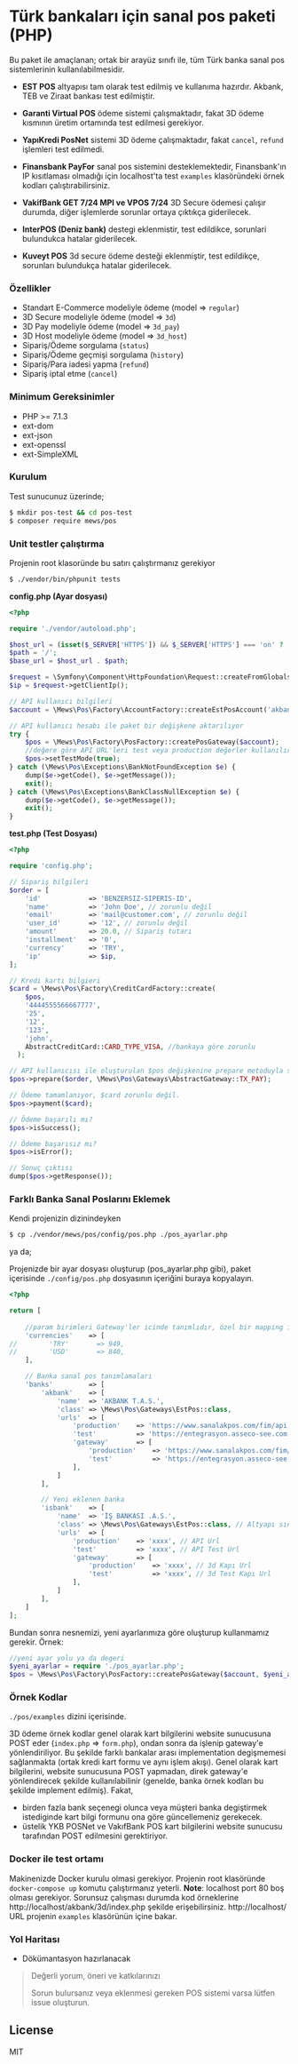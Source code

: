 # Türk bankaları için sanal pos paketi (PHP)

Bu paket ile amaçlanan; ortak bir arayüz sınıfı ile, tüm Türk banka sanal pos sistemlerinin kullanılabilmesidir.

- **EST POS** altyapısı tam olarak test edilmiş ve kullanıma hazırdır. Akbank, TEB ve Ziraat bankası test edilmiştir.

- **Garanti Virtual POS** ödeme sistemi çalışmaktadır, fakat 3D ödeme kısmının üretim ortamında test edilmesi gerekiyor.

- **YapıKredi PosNet** sistemi 3D ödeme çalışmaktadır, fakat `cancel`, `refund` işlemleri test edilmedi. 

- **Finansbank PayFor** sanal pos sistemini desteklemektedir, Finansbank'ın IP kısıtlaması olmadığı için localhost'ta test `examples` klasöründeki örnek kodları çalıştırabilirsiniz.

- **VakifBank GET 7/24 MPI ve VPOS 7/24** 3D Secure ödemesi çalışır durumda, diğer işlemlerde sorunlar ortaya çıktıkça giderilecek.

- **InterPOS (Deniz bank)** destegi eklenmistir, test edildikce, sorunlari bulundukca hatalar giderilecek.

- **Kuveyt POS** 3d secure ödeme desteği eklenmiştir, test edildikçe, sorunları bulundukça hatalar giderilecek.

### Özellikler
  - Standart E-Commerce modeliyle ödeme (model => `regular`)
  - 3D Secure modeliyle ödeme (model => `3d`)
  - 3D Pay modeliyle ödeme (model => `3d_pay`)
  - 3D Host modeliyle ödeme (model => `3d_host`)
  - Sipariş/Ödeme sorgulama (`status`)
  - Sipariş/Ödeme geçmişi sorgulama (`history`)
  - Sipariş/Para iadesi yapma (`refund`)
  - Sipariş iptal etme (`cancel`)

### Minimum Gereksinimler
  - PHP >= 7.1.3
  - ext-dom
  - ext-json
  - ext-openssl
  - ext-SimpleXML

### Kurulum
Test sunucunuz üzerinde;
```sh
$ mkdir pos-test && cd pos-test
$ composer require mews/pos
```

### Unit testler çalıştırma
Projenin root klasoründe bu satırı çalıştırmanız gerekiyor
```sh
$ ./vendor/bin/phpunit tests
```


**config.php (Ayar dosyası)**
```php
<?php

require './vendor/autoload.php';

$host_url = (isset($_SERVER['HTTPS']) && $_SERVER['HTTPS'] === 'on' ? 'https' : 'http') . "://$_SERVER[HTTP_HOST]";
$path = '/';
$base_url = $host_url . $path;

$request = \Symfony\Component\HttpFoundation\Request::createFromGlobals();
$ip = $request->getClientIp();

// API kullanıcı bilgileri
$account = \Mews\Pos\Factory\AccountFactory::createEstPosAccount('akbank', 'XXXXXXX', 'XXXXXXX', 'XXXXXXX', '3d', 'XXXXXXX', \Mews\Pos\Gateways\EstPos::LANG_TR);

// API kullanıcı hesabı ile paket bir değişkene aktarılıyor
try {
    $pos = \Mews\Pos\Factory\PosFactory::createPosGateway($account);
    //değere göre API URL'leri test veya production değerler kullanılır.
    $pos->setTestMode(true);
} catch (\Mews\Pos\Exceptions\BankNotFoundException $e) {
    dump($e->getCode(), $e->getMessage());
    exit();
} catch (\Mews\Pos\Exceptions\BankClassNullException $e) {
    dump($e->getCode(), $e->getMessage());
    exit();
}
```

**test.php (Test Dosyası)**
```php
<?php

require 'config.php';

// Sipariş bilgileri
$order = [
    'id'            => 'BENZERSIZ-SIPERIS-ID',
    'name'          => 'John Doe', // zorunlu değil
    'email'         => 'mail@customer.com', // zorunlu değil
    'user_id'       => '12', // zorunlu değil
    'amount'        => 20.0, // Sipariş tutarı
    'installment'   => '0',
    'currency'      => 'TRY',
    'ip'            => $ip,
];

// Kredi kartı bilgieri
$card = \Mews\Pos\Factory\CreditCardFactory::create(
    $pos,
    '4444555566667777',
    '25',
    '12',
    '123',
    'john',
    AbstractCreditCard::CARD_TYPE_VISA, //bankaya göre zorunlu
  );

// API kullanıcısı ile oluşturulan $pos değişkenine prepare metoduyla sipariş bilgileri gönderiliyor
$pos->prepare($order, \Mews\Pos\Gateways\AbstractGateway::TX_PAY);

// Ödeme tamamlanıyor, $card zorunlu değil.
$pos->payment($card);

// Ödeme başarılı mı?
$pos->isSuccess();

// Ödeme başarısız mı?
$pos->isError();

// Sonuç çıktısı
dump($pos->getResponse());

````

### Farklı Banka Sanal Poslarını Eklemek
Kendi projenizin dizinindeyken
```sh
$ cp ./vendor/mews/pos/config/pos.php ./pos_ayarlar.php
```
ya da;

Projenizde bir ayar dosyası oluşturup (pos_ayarlar.php gibi), paket içerisinde `./config/pos.php` dosyasının içeriğini buraya kopyalayın.

```php
<?php

return [
    
    //param birimleri Gateway'ler icinde tanımlıdır, özel bir mapping istemediğiniz sürece boş bırakınız
    'currencies'    => [
//        'TRY'       => 949,
//        'USD'       => 840,
    ],

    // Banka sanal pos tanımlamaları
    'banks'         => [
        'akbank'    => [
            'name'  => 'AKBANK T.A.S.',
            'class' => \Mews\Pos\Gateways\EstPos::class,
            'urls'  => [
                'production'    => 'https://www.sanalakpos.com/fim/api',
                'test'          => 'https://entegrasyon.asseco-see.com.tr/fim/api',
                'gateway'       => [
                    'production'    => 'https://www.sanalakpos.com/fim/est3Dgate',
                    'test'          => 'https://entegrasyon.asseco-see.com.tr/fim/est3Dgate',
                ],
            ]
        ],

        // Yeni eklenen banka
        'isbank'    => [
            'name'  => 'İŞ BANKASI .A.S.',
            'class' => \Mews\Pos\Gateways\EstPos::class, // Altyapı sınıfı
            'urls'  => [
                'production'    => 'xxxx', // API Url
                'test'          => 'xxxx', // API Test Url
                'gateway'       => [
                    'production'    => 'xxxx', // 3d Kapı Url
                    'test'          => 'xxxx', // 3d Test Kapı Url
                ],
            ]
        ],
    ]
];

```

Bundan sonra nesnemizi, yeni ayarlarımıza göre oluşturup kullanmamız gerekir. Örnek:
```php
//yeni ayar yolu ya da degeri
$yeni_ayarlar = require './pos_ayarlar.php';
$pos = \Mews\Pos\Factory\PosFactory::createPosGateway($account, $yeni_ayarlar);
```

### Örnek Kodlar
`./pos/examples` dizini içerisinde.

3D ödeme örnek kodlar genel olarak kart bilgilerini website sunucusuna POST eder (`index.php` => `form.php`),
ondan sonra da işlenip gateway'e yönlendiriliyor.
Bu şekilde farklı bankalar arası implementation degişmemesi sağlanmakta (ortak kredi kart formu ve aynı işlem akışı).
Genel olarak kart bilgilerini, website sunucusuna POST yapmadan,
direk gateway'e yönlendirecek şekilde kullanılabilinir (genelde, banka örnek kodları bu şekilde implement edilmiş).
Fakat,
- birden fazla bank seçenegi olunca veya müşteri banka degiştirmek istediginde kart bilgi formunu ona göre güncellemeniz gerekecek.
- üstelik YKB POSNet ve VakıfBank POS kart bilgilerini website sunucusu tarafından POST edilmesini gerektiriyor.

### Docker ile test ortamı
Makinenizde Docker kurulu olmasi gerekiyor. 
Projenin root klasöründe `docker-compose up` komutu çalıştırmanız yeterli.
**Note**: localhost port 80 boş olması gerekiyor. 
Sorunsuz çalışması durumda kod örneklerine http://localhost/akbank/3d/index.php şekilde erişebilirsiniz.
http://localhost/ URL projenin `examples` klasörünün içine bakar.

### Yol Haritası
  - Dökümantasyon hazırlanacak

> Değerli yorum, öneri ve katkılarınızı 
> 
> Sorun bulursanız veya eklenmesi gereken POS sistemi varsa lütfen issue oluşturun.

License
----

MIT
